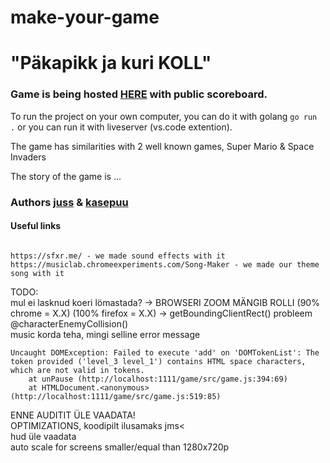 # make-your-game
# "Päkapikk ja kuri KOLL"

### Game is being hosted [HERE](http://joelsoft.eu:1111/) with public scoreboard.

To run the project on your own computer, you can do it with golang `go run .` or you can run it with liveserver (vs.code extention).

The game has similarities with 2 well known games, Super Mario & Space Invaders 

The story of the game is ...

### Authors [juss](https://01.kood.tech/git/juss) & [kasepuu](https://01.kood.tech/git/kasepuu) 


#### Useful links
```

https://sfxr.me/ - we made sound effects with it
https://musiclab.chromeexperiments.com/Song-Maker - we made our theme song with it

```
TODO:                                           
mul ei lasknud koeri lömastada? -> BROWSERI ZOOM MÄNGIB ROLLI (90% chrome = X.X) (100% firefox = X.X) -> getBoundingClientRect() probleem @characterEnemyCollision()                      
music korda teha, mingi selline error message             
```
Uncaught DOMException: Failed to execute 'add' on 'DOMTokenList': The token provided ('level_3 level_1') contains HTML space characters, which are not valid in tokens.
    at unPause (http://localhost:1111/game/src/game.js:394:69)
    at HTMLDocument.<anonymous> (http://localhost:1111/game/src/game.js:519:85)     
```

ENNE AUDITIT ÜLE VAADATA!      
OPTIMIZATIONS, koodipilt ilusamaks jms<       
hud üle vaadata                     
auto scale for screens smaller/equal than 1280x720p    